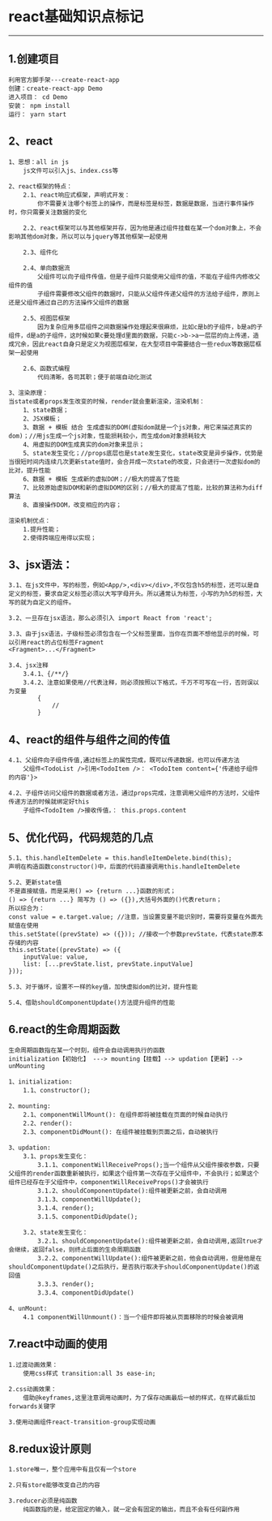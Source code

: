 # react基础知识点标记
----------
## 1.创建项目
	利用官方脚手架---create-react-app
	创建：create-react-app Demo
	进入项目： cd Demo
	安装： npm install
	运行： yarn start

## 2、react
	1、思想：all in js
		js文件可以引入js、index.css等

	2、react框架的特点：
		2.1、react响应式框架，声明式开发：
			你不需要关注哪个标签上的操作，而是标签是标签，数据是数据，当进行事件操作时，你只需要关注数据的变化

		2.2、react框架可以与其他框架并存，因为他是通过组件挂载在某一个dom对象上，不会影响其他dom对象，所以可以与jquery等其他框架一起使用

		2.3、组件化

		2.4、单向数据流
			父组件可以向子组件传值，但是子组件只能使用父组件的值，不能在子组件内修改父组件的值
			子组件需要修改父组件的数据时，只能从父组件传递父组件的方法给子组件，原则上还是父组件通过自己的方法操作父组件的数据

		2.5、视图层框架
			因为复杂应用多层组件之间数据操作处理起来很麻烦，比如c是b的子组件，b是a的子组件，d是a的子组件，这时候如果c要处理d里面的数据，只能c->b->a一层层的向上传递，造成冗余，因此react自身只是定义为视图层框架，在大型项目中需要结合一些redux等数据层框架一起使用

		2.6、函数式编程
			代码清晰，各司其职；便于前端自动化测试

	3、渲染原理：
	当state或者props发生改变的时候，render就会重新渲染，渲染机制：
		1、state数据；
		2、JSX模板；
		3、数据 + 模板 结合 生成虚拟的DOM(虚拟dom就是一个js对象，用它来描述真实的dom)；//用js生成一个js对象，性能损耗较小，而生成dom对象损耗较大
		4、用虚拟的DOM生成真实的dom对象来显示；
		5、state发生变化；//props底层也是state发生变化，state改变是异步操作，优势是当很短时间内连续几次更新state值时，会合并成一次state的改变，只会进行一次虚拟dom的比对，提升性能
		6、数据 + 模板 生成新的虚拟DOM；//极大的提高了性能
		7、比较原始虚拟DOM和新的虚拟DOM的区别；//极大的提高了性能，比较的算法称为diff算法
		8、直接操作DOM，改变相应的内容；

	渲染机制优点：
		1.提升性能；
		2.使得跨端应用得以实现；

## 3、jsx语法：
	3.1、在js文件中，写的标签，例如<App/>,<div></div>,不仅包含h5的标签，还可以是自定义的标签，要求自定义标签必须以大写字母开头。所以通常认为标签，小写的为h5的标签，大写的就为自定义的组件。

	3.2、一旦存在jsx语法，那么必须引入 import React from 'react';

	3.3、由于jsx语法，子级标签必须包含在一个父标签里面，当你在页面不想他显示的时候，可以引用react的占位标签Fragment
	<Fragment>...</Fragment>

	3.4、jsx注释
		3.4.1、{/**/}
		3.4.2、注意如果使用//代表注释，则必须按照以下格式，千万不可写在一行，否则误以为变量
			{
			    //
			}

## 4、react的组件与组件之间的传值
	4.1、父组件向子组件传值,通过标签上的属性完成，既可以传递数据，也可以传递方法
		父组件<TodoList />引用<TodoItem />： <TodoItem content={'传递给子组件的内容'}>

	4.2、子组件访问父组件的数据或者方法，通过props完成，注意调用父组件的方法时，父组件传递方法的时候就绑定好this
		子组件<TodoItem />接收传值，： this.props.content

## 5、优化代码，代码规范的几点
	5.1、this.handleItemDelete = this.handleItemDelete.bind(this);
	声明在构造函数constructor()中，后面的代码直接调用this.handleItemDelete

	5.2、更新state值
	不是直接赋值，而是采用() => {return ...}函数的形式；
	() => {return ...} 简写为 () => ({}),大括号外面的()代表return；
	所以综合为：
	const value = e.target.value; //注意，当设置变量不能识别时，需要将变量在外面先赋值在使用
	this.setState((prevState) => ({})); //接收一个参数prevState，代表state原本存储的内容
	this.setState((prevState) => ({
		inputValue: value,
		list: [...prevState.list, prevState.inputValue]
	}));

	5.3、对于循环，设置不一样的key值，加快虚拟dom的比对，提升性能

	5.4、借助shouldComponentUpdate()方法提升组件的性能

## 6.react的生命周期函数
	生命周期函数指在某一个时刻，组件会自动调用执行的函数
	initialization【初始化】 ---> mounting【挂载】--> updation【更新】--> unMounting

	1、initialization:
		1.1、constructor();

	2、mounting:
		2.1、componentWillMount(): 在组件即将被挂载在页面的时候自动执行
	    2.2、render():
		2.3、componentDidMount(): 在组件被挂载到页面之后，自动被执行

	3、updation:
		3.1、props发生变化：
			3.1.1、componentWillReceiveProps();当一个组件从父组件接收参数，只要父组件的render函数重新被执行，如果这个组件第一次存在于父组件中，不会执行；如果这个组件已经存在于父组件中，componentWillReceiveProps()才会被执行
			3.1.2、shouldComponentUpdate():组件被更新之前，会自动调用
			3.1.3、componentWillUpdate();
			3.1.4、render();
			3.1.5、componentDidUpdate();

		3.2、state发生变化：
			3.2.1、shouldComponentUpdate():组件被更新之前，会自动调用,返回true才会继续，返回false，则终止后面的生命周期函数
			3.2.2、componentWillUpdate():组件被更新之前，他会自动调用，但是他是在shouldComponentUpdate()之后执行，是否执行取决于shouldComponentUpdate()的返回值
		 	3.3.3、render();
			3.3.4、componentDidUpdate()

	4、unMount:
		4.1 componentWillUnmount()：当一个组件即将被从页面移除的时候会被调用

## 7.react中动画的使用
	1.过渡动画效果：
		使用css样式 transition:all 3s ease-in;

	2.css动画效果：
		借助@keyframes,这里注意调用动画时，为了保存动画最后一帧的样式，在样式最后加forwards关键字

	3.使用动画组件react-transition-group实现动画

## 8.redux设计原则
	1.store唯一，整个应用中有且仅有一个store

	2.只有store能够改变自己的内容

	3.reducer必须是纯函数
		纯函数指的是，给定固定的输入，就一定会有固定的输出，而且不会有任何副作用





